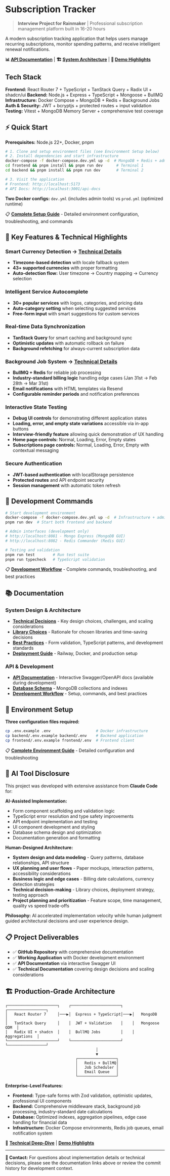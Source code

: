 # Subscription Tracker

> **Interview Project for Rainmaker** | Professional subscription management platform built in 16-20 hours

A modern subscription tracking application that helps users manage recurring subscriptions, monitor spending patterns, and receive intelligent renewal notifications.

**📊 [API Documentation](http://localhost:3001/api-docs)** | **🏗️ [System Architecture](./docs/TECHNICAL_DECISIONS.md)** | **🎯 [Demo Highlights](./working-docs/demos/DEMO_SCRIPT_NOTES.md)**

## Tech Stack

**Frontend:** React Router 7 + TypeScript + TanStack Query + Radix UI + shadcn/ui
**Backend:** Node.js + Express + TypeScript + Mongoose + BullMQ
**Infrastructure:** Docker Compose + MongoDB + Redis + Background Jobs
**Auth & Security:** JWT + bcryptjs + protected routes + input validation
**Testing:** Vitest + MongoDB Memory Server + comprehensive test coverage

## ⚡ Quick Start

**Prerequisites:** Node.js 22+, Docker, pnpm

```bash
# 1. Clone and setup environment files (see Environment Setup below)
# 2. Install dependencies and start infrastructure
docker-compose -f docker-compose.dev.yml up -d  # MongoDB + Redis + admin tools
cd frontend && pnpm install && pnpm run dev      # Terminal 1
cd backend && pnpm install && pnpm run dev       # Terminal 2

# 3. Visit the application
# Frontend: http://localhost:5173
# API Docs: http://localhost:3001/api-docs
```

**Two Docker configs:** `dev.yml` (includes admin tools) vs `prod.yml` (optimized runtime)

📋 **[Complete Setup Guide](./docs/SETUP_GUIDE.md)** - Detailed environment configuration, troubleshooting, and commands

## 🎯 Key Features & Technical Highlights

### **Smart Currency Detection** → [Technical Details](./docs/TECHNICAL_DECISIONS.md#smart-currency-detection)
- **Timezone-based detection** with locale fallback system
- **43+ supported currencies** with proper formatting
- **Auto-detection flow:** User timezone → Country mapping → Currency selection

### **Intelligent Service Autocomplete**
- **30+ popular services** with logos, categories, and pricing data
- **Auto-category setting** when selecting suggested services
- **Free-form input** with smart suggestions for custom services

### **Real-time Data Synchronization**
- **TanStack Query** for smart caching and background sync
- **Optimistic updates** with automatic rollback on failure
- **Background refetching** for always-current subscription data

### **Background Job System** → [Technical Details](./docs/TECHNICAL_DECISIONS.md#email-notification-system)
- **BullMQ + Redis** for reliable job processing
- **Industry-standard billing logic** handling edge cases (Jan 31st → Feb 28th → Mar 31st)
- **Email notifications** with HTML templates via Resend
- **Configurable reminder periods** and notification preferences

### **Interactive State Testing**
- **Debug UI controls** for demonstrating different application states
- **Loading, error, and empty state variations** accessible via in-app buttons
- **Interview-friendly feature** allowing quick demonstration of UX handling
- **Home page controls:** Normal, Loading, Error, Empty states
- **Subscriptions page controls:** Normal, Loading, Error, Empty with contextual messaging

### **Secure Authentication**
- **JWT-based authentication** with localStorage persistence
- **Protected routes** and API endpoint security
- **Session management** with automatic token refresh

## 🚀 Development Commands

```bash
# Start development environment
docker-compose -f docker-compose.dev.yml up -d  # Infrastructure + admin tools
pnpm run dev  # Start both frontend and backend

# Admin interfaces (development only)
# http://localhost:8081 - Mongo Express (MongoDB GUI)
# http://localhost:8082 - Redis Commander (Redis GUI)

# Testing and validation
pnpm run test        # Run test suite
pnpm run typecheck   # TypeScript validation
```

📋 **[Development Workflow](./AGENTS.md)** - Complete commands, troubleshooting, and best practices

## 📚 Documentation

### **System Design & Architecture**
- **[Technical Decisions](./docs/TECHNICAL_DECISIONS.md)** - Key design choices, challenges, and scaling considerations
- **[Library Choices](./docs/LIBRARY_CHOICES.md)** - Rationale for chosen libraries and time-saving decisions
- **[Best Practices](./docs/BEST_PRACTICES.md)** - Form validation, TypeScript patterns, and development standards
- **[Deployment Guide](./docs/DEPLOYMENT_OPTIONS.md)** - Railway, Docker, and production setup

### **API & Development**
- **[API Documentation](http://localhost:3001/api-docs)** - Interactive Swagger/OpenAPI docs (available during development)
- **[Database Schema](./docs/DATABASE_SCHEMA.md)** - MongoDB collections and indexes
- **[Development Workflow](./AGENTS.md)** - Setup, commands, and best practices

## 🔧 Environment Setup

**Three configuration files required:**
```bash
cp .env.example .env                    # Docker infrastructure
cp backend/.env.example backend/.env    # Backend application
cp frontend/.env.example frontend/.env  # Frontend client
```

📋 **[Complete Environment Guide](./docs/SETUP_GUIDE.md#environment-configuration)** - Detailed configuration and troubleshooting

## 🤖 AI Tool Disclosure

This project was developed with extensive assistance from **Claude Code** for:

**AI-Assisted Implementation:**
- Form component scaffolding and validation logic
- TypeScript error resolution and type safety improvements
- API endpoint implementation and testing
- UI component development and styling
- Database schema design and optimization
- Documentation generation and formatting

**Human-Designed Architecture:**
- **System design and data modeling** - Query patterns, database relationships, API structure
- **UX planning and user flows** - Paper mockups, interaction patterns, accessibility considerations
- **Business logic and edge cases** - Billing date calculations, currency detection strategies
- **Technical decision-making** - Library choices, deployment strategy, testing approach
- **Project planning and prioritization** - Feature scope, time management, quality vs speed trade-offs

**Philosophy:** AI accelerated implementation velocity while human judgment guided architectural decisions and user experience design.

## 📋 Project Deliverables

- ✅ **GitHub Repository** with comprehensive documentation
- ✅ **Working Application** with Docker development environment
- ✅ **API Documentation** via interactive Swagger UI
- ✅ **Technical Documentation** covering design decisions and scaling considerations

## 🏗️ Production-Grade Architecture

```
┌──────────────────────┐    ┌──────────────────────┐    ┌─────────────────┐
│   React Router 7     │───▶│  Express + TypeScript│───▶│   MongoDB       │
│   TanStack Query     │    │  JWT + Validation    │    │   Mongoose ODM  │
│   Radix UI + shadcn  │    │  BullMQ Jobs         │    │   Aggregations  │
└──────────────────────┘    └──────────────────────┘    └─────────────────┘
                                        │
                                        ▼
                               ┌─────────────────┐
                               │   Redis + BullMQ│
                               │   Job Scheduler │
                               │   Email Queue   │
                               └─────────────────┘
```

**Enterprise-Level Features:**
- **Frontend:** Type-safe forms with Zod validation, optimistic updates, professional UI components
- **Backend:** Comprehensive middleware stack, background job processing, industry-standard date calculations
- **Database:** Optimized indexes, aggregation pipelines, edge case handling for financial data
- **Infrastructure:** Docker Compose environments, Redis job queues, email notification system

🎯 **[Technical Deep-Dive](./docs/TECHNICAL_DECISIONS.md)** | **[Demo Highlights](./working-docs/demos/DEMO_SCRIPT_NOTES.md)**

---

**📧 Contact:** For questions about implementation details or technical decisions, please see the documentation links above or review the commit history for development context.